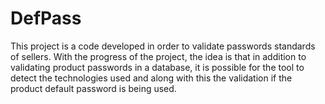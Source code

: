 # DefPass
This project is a code developed in order to validate passwords standards of sellers. With the progress of the project, the idea is that in addition to validating product passwords in a database, it is possible for the tool to detect the technologies used and along with this the validation if the product default password is being used.

